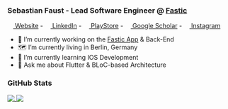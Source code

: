 ### Sebastian Faust - Lead Software Engineer @ [Fastic](https://fastic.com/en/home/)
[<img src="https://raw.githubusercontent.com/Fasust/faust-sebastian-website/master/assets/logos/fist.ico" height="13" /> Website](https://www.faust-sebastian.com/) - 
[<img src="https://encrypted-tbn0.gstatic.com/images?q=tbn:ANd9GcQaw3zH3s8k32f-dmj5-jLE-qRpqbdUbc-gS-UMtv-_1A&s" height="13" /> LinkedIn](https://www.linkedin.com/in/sebastian-faust/) - 
[<img src="https://www.android-user.de/wp-content/uploads/2017/05/neues-play-store-logo.png" height="13" /> PlayStore](https://play.google.com/store/apps/developer?id=Sebastian+Faust) - 
[<img src="https://cdn.worldvectorlogo.com/logos/google-scholar.svg" height="13" /> Google Scholar](https://scholar.google.com/citations?user=se_7IOgAAAAJ&hl) -
[<img src="https://upload.wikimedia.org/wikipedia/commons/thumb/5/58/Instagram-Icon.png/1025px-Instagram-Icon.png" height="13" /> Instagram](https://www.instagram.com/feustchen/)

- 🔭 I’m currently working on the [Fastic App](https://apps.apple.com/app/id1459260306?mt=8) & Back-End
- 🗺 I’m currently living in Berlin, Germany
- 🌱 I’m currently learning IOS Development
- 💬 Ask me about Flutter & BLoC-based Architecture 

### GitHub Stats
<a href="https://github.com/fasust">
  <img align="top" src="https://github-readme-stats.vercel.app/api?username=fasust&count_private=true&show_icons=true&theme=vue-dark&include_all_commits=true" />
</a>
<a href="https://github.com/fasust">
  <img align="top" src="https://github-readme-stats.vercel.app/api/top-langs/?username=fasust&theme=vue-dark&layout=compact&langs_count=10&hide=css,html" />
</a>
